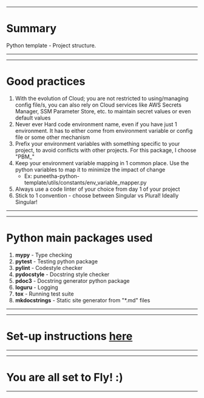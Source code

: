 <!--BEGIN-->
---

# Summary

Python template - Project structure.

---
<!--END-->


<!--BEGIN-->
---

# Good practices

1. With the evolution of Cloud; you are not restricted to using/managing config file/s, you can also rely on Cloud
   services like AWS Secrets Manager, SSM Parameter Store, etc. to maintain secret values or even default values
2. Never ever Hard code environment name, even if you have just 1 environment. It has to either come from environment
   variable or config file or some other mechanism
3. Prefix your environment variables with something specific to your project, to avoid conflicts with other projects.
   For this package, I choose "PBM_"
4. Keep your environment variable mapping in 1 common place. Use the python variables to map it to minimize the impact
   of change
    - Ex: puneetha-python-template/utils/constants/env_variable_mapper.py
5. Always use a code linter of your choice from day 1 of your project
6. Stick to 1 convention - choose between Singular vs Plural! Ideally Singular!

---
<!--END-->

<!--BEGIN-->
---

# Python main packages used

1. **mypy** - Type checking
2. **pytest** - Testing python package
3. **pylint** - Codestyle checker
4. **pydocstyle** - Docstring style checker
5. **pdoc3** - Docstring generator python package
6. **loguru** - Logging
7. **tox** - Running test suite
8. **mkdocstrings** - Static site generator from "*.md" files

---
<!--END-->

<!--BEGIN-->
---

# Set-up instructions [here](./DEV_SETUP.md)

---
<!--END-->

<!--BEGIN -->
---

# You are all set to Fly! :)

---
<!--END-->
